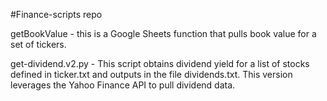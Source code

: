 #Finance-scripts repo

getBookValue - this is a Google Sheets function that pulls book value for a set of tickers.

get-dividend.v2.py - This script obtains dividend yield for a list of stocks defined in ticker.txt and outputs in the file dividends.txt. This version leverages the Yahoo Finance API to pull dividend data.
